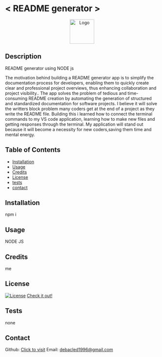 # < README generator >

<div align="center">
  <a href="https://github.com/jacobmidd1996">
    <img src="https://static.wikia.nocookie.net/hades_gamepedia_en/images/f/f5/Odysseus_PH.png/revision/latest?cb=20240418154503" alt="Logo" width="80" height="80">
  </a>
</div>

## Description

README generator using NODE js

The motivation behind building a README generator app is to simplify the documentation process for developers, enabling them to quickly create clear and professional project overviews, thus enhancing collaboration and project visibility.. The app solves the problem of tedious and time-consuming README creation by automating the generation of structured and standardized documentation for software projects. I believe it will solve the writters block problem many coders get at the end of a project as they write the README file.
Building this i learned how to connect the terminal commands to my VS code application, learning how to make new files and getting responses through the terminal.
My application will stand out because it will become a necessity for new coders,saving them time and mental energy.

## Table of Contents

- [Installation](#installation)
- [Usage](#usage)
- [Credits](#credits)
- [License](#license)
- [tests](#tests)
- [contact](#contact)

## Installation

npm i

## Usage

NODE JS

## Credits

me

## License

[![License](https://img.shields.io/badge/License-Apache_2.0-blue.svg)](https://opensource.org/licenses/Apache-2.0)
[Check it out!](https://opensource.org/license/apache-2-0)

## Tests

none

## Contact

Github: [Click to visit](https://github.com/jacobmidd1996)
Email: debacled1996@gmail.com

